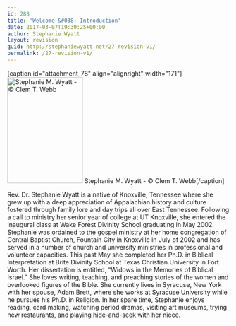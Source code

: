 ```yaml
---
id: 288
title: 'Welcome &#038; Introduction'
date: 2017-03-07T19:39:25+00:00
author: Stephanie Wyatt
layout: revision
guid: http://stephaniewyatt.net/27-revision-v1/
permalink: /27-revision-v1/
---
```

[caption id="attachment_78" align="alignright" width="171"]<a href="http://stephaniewyatt.net/wp-content/uploads/2012/01/copyright_Clem10_MG_4496cw_stephanie_bg.jpg"><img class="wp-image-78 size-full" src="http://stephaniewyatt.net/wp-content/uploads/2012/01/copyright_Clem10_MG_4496cw_stephanie_sm171x240.jpg" alt="Stephanie M. Wyatt - © Clem T. Webb" width="171" height="240" /></a> Stephanie M. Wyatt - © Clem T. Webb[/caption]

Rev. Dr. Stephanie Wyatt is a native of Knoxville, Tennessee where she grew up with a deep appreciation of Appalachian history and culture fostered through family lore and day trips all over East Tennessee. Following a call to ministry her senior year of college at UT Knoxville, she entered the inaugural class at Wake Forest Divinity School graduating in May 2002. Stephanie was ordained to the gospel ministry at her home congregation of Central Baptist Church, Fountain City in Knoxville in July of 2002 and has served in a number of church and university ministries in professional and volunteer capacities. This past May she completed her Ph.D. in Biblical Interpretation at Brite Divinity School at Texas Christian University in Fort Worth. Her dissertation is entitled, “Widows in the Memories of Biblical Israel.” She loves writing, teaching, and preaching stories of the women and overlooked figures of the Bible. She currently lives in Syracuse, New York with her spouse, Adam Brett, where she works at Syracuse University while he pursues his Ph.D. in Religion. In her spare time, Stephanie enjoys reading, card making, watching period dramas, visiting art museums, trying new restaurants, and playing hide-and-seek with her niece.